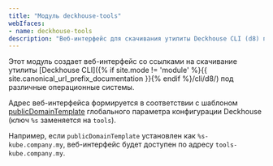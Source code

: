 ```yaml
---
title: "Модуль deckhouse-tools"
webIfaces:
- name: deckhouse-tools
description: "Веб-интерфейс для скачивания утилиты Deckhouse CLI (d8) под различные операционные системы."
---
```


Этот модуль создает веб-интерфейс со ссылками на скачивание утилиты [Deckhouse CLI]({% if site.mode != 'module' %}{{ site.canonical_url_prefix_documentation }}{% endif %}/cli/d8/) под различные операционные системы.

Адрес веб-интерфейса формируется в соответствии с шаблоном [publicDomainTemplate](../../deckhouse-configure-global.html#parameters-modules-publicdomaintemplate) глобального параметра конфигурации Deckhouse (ключ `%s` заменяется на `tools`).

Например, если `publicDomainTemplate` установлен как `%s-kube.company.my`, веб-интерфейс будет доступен по адресу `tools-kube.company.my`.
